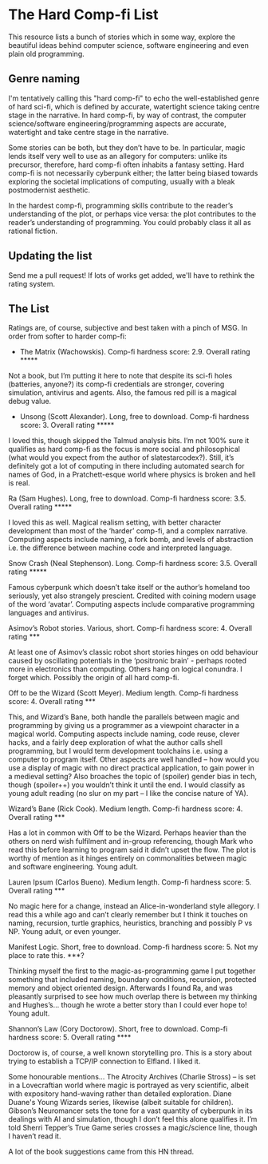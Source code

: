 # The Hard Comp-fi List

This resource lists a bunch of stories which in some way, explore the beautiful ideas behind computer science, software engineering and even plain old programming. 

## Genre naming

I'm tentatively calling this "hard comp-fi" to echo the well-established genre of hard sci-fi, which is defined by accurate, watertight science taking centre stage in the narrative. In hard comp-fi, by way of contrast, the computer science/software engineering/programming aspects are accurate, watertight and take centre stage in the narrative.

Some stories can be both, but they don’t have to be. In particular, magic lends itself very well to use as an allegory for computers: unlike its precursor, therefore, hard comp-fi often inhabits a fantasy setting. Hard comp-fi is not necessarily cyberpunk either; the latter being biased towards exploring the societal implications of computing, usually with a bleak postmodernist aesthetic.

In the hardest comp-fi, programming skills contribute to the reader’s understanding of the plot, or perhaps vice versa: the plot contributes to the reader’s understanding of programming. You could probably class it all as rational fiction.

## Updating the list

Send me a pull request! If lots of works get added, we'll have to rethink the rating system.

## The List

Ratings are, of course, subjective and best taken with a pinch of MSG. In order from softer to harder comp-fi:

* The Matrix (Wachowskis). Comp-fi hardness score: 2.9. Overall rating *****

Not a book, but I’m putting it here to note that despite its sci-fi holes (batteries, anyone?) its comp-fi credentials are stronger, covering simulation, antivirus and agents. Also, the famous red pill is a magical debug value.

* Unsong (Scott Alexander). 
Long, free to download.
Comp-fi hardness score: 3.
Overall rating *****

I loved this, though skipped the Talmud analysis bits. I’m not 100% sure it qualifies as hard comp-fi as the focus is more social and philosophical (what would you expect from the author of slatestarcodex?). Still, it’s definitely got a lot of computing in there including automated search for names of God, in a Pratchett-esque world where physics is broken and hell is real.

Ra (Sam Hughes).
Long, free to download.
Comp-fi hardness score: 3.5.
Overall rating *****

I loved this as well. Magical realism setting, with better character development than most of the ‘harder’ comp-fi, and a complex narrative. Computing aspects include naming, a fork bomb, and levels of abstraction i.e. the difference between machine code and interpreted language.

Snow Crash (Neal Stephenson).
Long.
Comp-fi hardness score: 3.5.
Overall rating *****

Famous cyberpunk which doesn’t take itself or the author’s homeland too seriously, yet also strangely prescient. Credited with coining modern usage of the word ‘avatar’. Computing aspects include comparative programming languages and antivirus.

Asimov’s Robot stories.
Various, short.
Comp-fi hardness score: 4.
Overall rating ***

At least one of Asimov’s classic robot short stories hinges on odd behaviour caused by oscillating potentials in the ‘positronic brain’ - perhaps rooted more in electronics than computing. Others hang on logical conundra. I forget which. Possibly the origin of all hard comp-fi.

Off to be the Wizard (Scott Meyer).
Medium length.
Comp-fi hardness score: 4.
Overall rating ***

This, and Wizard’s Bane, both handle the parallels between magic and programming by giving us a programmer as a viewpoint character in a magical world. Computing aspects include naming, code reuse, clever hacks, and a fairly deep exploration of what the author calls shell programming, but I would term development toolchains i.e. using a computer to program itself. Other aspects are well handled – how would you use a display of magic with no direct practical application, to gain power in a medieval setting? Also broaches the topic of (spoiler) gender bias in tech, though (spoiler++) you wouldn’t think it until the end. I would classify as young adult reading (no slur on my part – I like the concise nature of YA).

Wizard’s Bane (Rick Cook).
Medium length.
Comp-fi hardness score: 4.
Overall rating ***

Has a lot in common with Off to be the Wizard. Perhaps heavier than the others on nerd wish fulfilment and in-group referencing, though Mark who read this before learning to program said it didn’t upset the flow. The plot is worthy of mention as it hinges entirely on commonalities between magic and software engineering. Young adult.

Lauren Ipsum (Carlos Bueno).
Medium length.
Comp-fi hardness score: 5.
Overall rating ***

No magic here for a change, instead an Alice-in-wonderland style allegory. I read this a while ago and can’t clearly remember but I think it touches on naming, recursion, turtle graphics, heuristics, branching and possibly P vs NP. Young adult, or even younger.

Manifest Logic.
Short, free to download.
Comp-fi hardness score: 5.
Not my place to rate this. ***?

Thinking myself the first to the magic-as-programming game I put together something that included naming, boundary conditions, recursion, protected memory and object oriented design. Afterwards I found Ra, and was pleasantly surprised to see how much overlap there is between my thinking and Hughes’s… though he wrote a better story than I could ever hope to! Young adult.

Shannon’s Law (Cory Doctorow).
Short, free to download.
Comp-fi hardness score: 5.
Overall rating ****

Doctorow is, of course, a well known storytelling pro. This is a story about trying to establish a TCP/IP connection to Elfland. I liked it.

Some honourable mentions... The Atrocity Archives (Charlie Stross) – is set in a Lovecraftian world where magic is portrayed as very scientific, albeit with expository hand-waving rather than detailed exploration. Diane Duane's Young Wizards series, likewise (albeit suitable for children). Gibson’s Neuromancer sets the tone for a vast quantity of cyberpunk in its dealings with AI and simulation, though I don’t feel this alone qualifies it. I’m told Sherri Tepper’s True Game series crosses a magic/science line, though I haven’t read it.

A lot of the book suggestions came from this HN thread.
